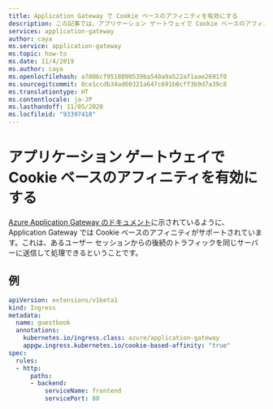 ```yaml
---
title: Application Gateway で Cookie ベースのアフィニティを有効にする
description: この記事では、アプリケーション ゲートウェイで Cookie ベースのアフィニティを有効にする方法について説明します。
services: application-gateway
author: caya
ms.service: application-gateway
ms.topic: how-to
ms.date: 11/4/2019
ms.author: caya
ms.openlocfilehash: a7806cf9518090539ba540a9a522af1aae2691f0
ms.sourcegitcommit: 0ce1ccdb34ad60321a647c691b0cff3b9d7a39c8
ms.translationtype: HT
ms.contentlocale: ja-JP
ms.lasthandoff: 11/05/2020
ms.locfileid: "93397418"
---
```

# <a name="enable-cookie-based-affinity-with-an-application-gateway"></a>アプリケーション ゲートウェイで Cookie ベースのアフィニティを有効にする
[Azure Application Gateway のドキュメント](./application-gateway-components.md#http-settings)に示されているように、Application Gateway では Cookie ベースのアフィニティがサポートされています。これは、あるユーザー セッションからの後続のトラフィックを同じサーバーに送信して処理できるということです。

## <a name="example"></a>例
```yaml
apiVersion: extensions/v1beta1
kind: Ingress
metadata:
  name: guestbook
  annotations:
    kubernetes.io/ingress.class: azure/application-gateway
    appgw.ingress.kubernetes.io/cookie-based-affinity: "true"
spec:
  rules:
  - http:
      paths:
      - backend:
          serviceName: frontend
          servicePort: 80
```